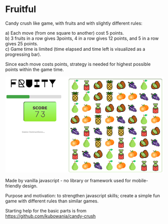 # Fruitful
Candy crush like game, with fruits and with slightly different rules:   

a) Each move (from one square to another) cost 5 points.   
b) 3 fruits in a row gives 3points, 4 in a row gives 12 points, and 5 in a row gives 25 points.    
c) Game time is limited (time elapsed and time left is visualized as a progressing bar).   

Since each move costs points, strategy is needed for highest possible points within the game time. 

<img src="https://github.com/osho81/fruitful/blob/main/fruity.PNG" alt="Pic from the game" width="600"/>

Made by vanilla javascript - no library or framework used for mobile-friendly design. 

Purpose and motivation: to strengthen javascript skills; create a simple fun game with different rules than similar games. 

Starting help for the basic parts is from https://github.com/kubowania/candy-crush 
